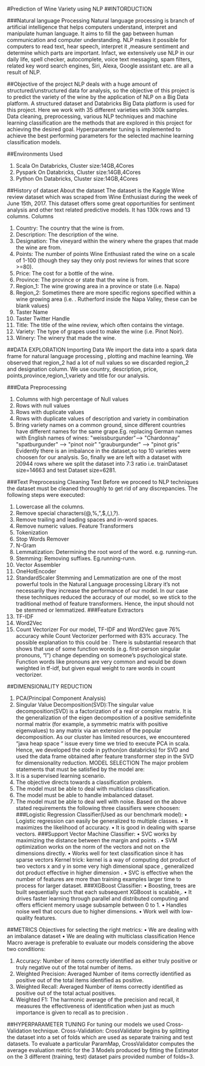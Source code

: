 #Prediction of Wine Variety using NLP
##INTORDUCTION

###Natural language Processing
Natural language processing is branch of artificial intelligence that helps computers understand, interpret and manipulate human language. It aims to fill the gap between human communication and computer understanding.
NLP makes it possible for computers to read text, hear speech, interpret it ,measure sentiment and determine which parts are important. Infact, we extensively use NLP in our daily life, spell checker, autocomplete, voice text messaging, spam filters, related key word search engines, Siri, Alexa, Google assistant etc. are all a result of NLP.

##Objective of the project
NLP deals with a huge amount of structured/unstructured data for analysis, so the objective of this project is to predict the variety of the wine by the application of NLP on a Big Data platform. A structured dataset and Databricks Big Data platform is used for this project.
Here we work with 35 different varieties with 300k samples. Data cleaning, preprocessing, various NLP techniques and machine learning classification are the methods that are explored in this project for achieving the desired goal.
Hyperparameter tuning is implemented to achieve the best performing parameters for the selected machine learning classification models.

##Environments Used
1.	Scala On Databricks, Cluster size:14GB,4Cores
2.	Pyspark On Databricks, Cluster size:14GB,4Cores
3.	Python On Databricks, Cluster size:14GB,4Cores

##History of dataset
About the dataset
The dataset is the Kaggle Wine review dataset which was scraped from Wine Enthusiast during the week of June 15th, 2017. This dataset offers some great opportunities for sentiment analysis and other text related predictive models.
It has 130k rows and 13 columns.
Columns
1.	Country: The country that the wine is from.
2.	Description: The description of the wine.
3.	Designation: The vineyard within the winery where the grapes that made the wine are from.
4.	Points: The number of points Wine Enthusiast rated the wine on a scale of 1-100 (though they say they only post reviews for wines that score >=80).
5.	Price: The cost for a bottle of the wine.
6.	Province: The province or state that the wine is from.
7.	Region_1: The wine growing area in a province or state (i.e. Napa)
8.	Region_2: Sometimes there are more specific regions specified within a wine growing area (i.e. . Rutherford inside the Napa Valley, these can be blank values)
9.	Taster Name
10.	Taster Twitter Handle
11.	Title: The title of the wine review, which often contains the vintage.
12.	Variety: The type of grapes used to make the wine (i.e. Pinot Noir).
13.	Winery: The winery that made the wine.

##DATA EXPLORATION
Importing Data
We import the data into a spark data frame for natural language processing , plotting and machine learning. We observed that region_2 had a lot of null values so we discarded region_2 and designation column.
We use country, description, price, points,province,region_1,variety and title for our analysis.

###Data Preprocessing
1.	Columns with high percentage of Null values
2.	Rows with null values
3.	Rows with duplicate values
4.	Rows with duplicate values of description and variety in combination
5.  Bring variety names on a common ground, since different countries have different names for the same grape.Eg. replacing German names with English names of wines:
        "weissburgunder"--> "Chardonnay"
        "spatburgunder" --> "pinot noir"
        "grauburgunder" --> "pinot gris"
Evidently there is an imbalance in the dataset,so top 10 varieties were choosen for our analysis. So, finally we are left with a dataset with  20944 rows where we split the dataset into 7:3 ratio i.e. trainDataset size=14663 and test Dataset size=6281.

###Text Preprocessing
Cleaning Text
Before we proceed to NLP techniques the dataset must be cleaned thoroughly to get rid of any discrepancies.
The following steps were executed:
1.	Lowercase all the columns.
2.	Remove special characters(@,%,”,$,(,),?).
3.	Remove trailing and leading spaces and in-word spaces. 
4.	Remove numeric values.
Feature Transformers
1.	Tokenization
2.	Stop Words Remover
3.	N-Gram
4.	Lemmatization: Determining the root word of the word. e.g. running-run.
5.	Stemming: Removing suffixes. Eg.running-runn.
6.	Vector Assembler
7.	OneHotEncoder
8.	StandardScaler
Stemming and Lemmatization are one of the most powerful tools in the Natural Language processing Library it’s not necessarily they increase the performance of our model. In our case these techniques reduced the accuracy of our model, so we stick to the traditional method of feature transformers.
Hence, the input should not be stemmed or lemmatized.
###Feature Extractors
1.	TF-IDF
2.	Word2Vec
3.	Count Vectorizer
For our model, TF-IDF and Word2Vec gave 76% accuracy while Count Vectorizer performed with 83% accuracy. 
The possible explanation to this could be :
 There is substantial research that shows that use of some function words (e.g. first-person singular pronouns, “I”) change depending on someone’s psychological state. Function words like pronouns are very common and would be down weighted in tf-idf, but given equal weight to rare words in count vectorizer. 

##DIMENSIONALITY REDUCTION
1.	PCA(Principal Component Analysis)
2.	Singular Value Decomposition(SVD):The singular value decomposition(SVD) is a factorization of a real or complex matrix. It is the generalization of the eigen decomposition of a positive semidefinite normal matrix (for example, a symmetric matrix with positive eigenvalues) to any matrix via an extension of the popular decomposition.
As our cluster has limited resources, we encountered “java heap space “ issue every time we tried to execute PCA in scala. Hence, we developed the code in python(on databricks) for SVD and used the data frame obtained after feature transformer step in the SVD for dimensionality reduction.
MODEL SELECTION
The major problem statements that must be satisfied by the model are:
1.	It is a supervised learning scenario.
2.	The objective directs towards a classification problem.
3.	The model must be able to deal with multiclass classification.
4.	The model must be able to handle imbalanced dataset.
5.	The model must be able to deal  well with noise.
Based on the above stated requirements the following three classifiers were choosen:
###Logistic Regression Classifier(Used as our benchmark model):
•	Logistic regression can easily be generalized to multiple classes.
•	It maximizes the likelihood of accuracy.
•	It is good in dealing with sparse vectors.
###Support Vector Machine Classifier:
•	SVC works by maximizing the distance between the margin and points .
•	SVM optimization works on the norm of the vectors and not on the dimensions directly.
•	Works well for text classification since it has sparse vectors  Kernel trick: kernel is a way of computing dot product of two vectors x and y in some very high dimensional space , generalized dot product effective in higher dimension .
•	 SVC is effective when the number of features are more than training examples  larger time to process for larger dataset.
###XGBoost Classifier:
•	Boosting, trees are built sequentially such that each subsequent  XGBoost is scalable,.
•	It drives faster learning through parallel and distributed computing and offers efficient memory usage subsample between 0 to 1.
•	Handles noise well that occurs due to higher dimensions.
•	Work well with low-quality features.

##METRICS
Objectives for selecting the right metrics:
•	We are dealing with an imbalance dataset
•	We are dealing with multiclass classification
Hence Macro average is preferable  to evaluate our models considering the above two conditions:
1.	Accuracy: Number of items correctly identified as either truly positive or truly negative out of the total number of items.
2.	Weighted Precision: Averaged Number of items correctly identified as positive out of the total items identified as positive.
3.	Weighted Recall: Averaged Number of items correctly identified as positive out of the total actual positives.
4.	Weighted F1: The harmonic average of the precision and recall, it measures the effectiveness of identification when just as much importance is given to recall as to precision .

##HYPERPARAMETER TUNING
For tuning our models we used Cross-Validation technique.
Cross-Validation: CrossValidator begins by splitting the dataset into a set of folds which are used as separate training and test datasets. To evaluate a particular ParamMap, CrossValidator computes the average evaluation metric for the 3 Models produced by fitting the Estimator on the 3 different (training, test) dataset pairs provided number of folds=3.





